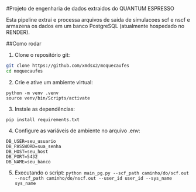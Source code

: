 #Projeto de engenharia de dados extraidos do QUANTUM ESPRESSO

Esta pipeline extrai e processa arquivos de saida de simulacoes scf e nscf 
e armazena os dados em um banco PostgreSQL (atualmente hospedado no RENDER).

##Como rodar
1. Clone o repositório git:
```bash
git clone https://github.com/xmdsx2/moquecaufes
cd moquecaufes
```
2. Crie e ative um ambiente virtual: 
```
python -m venv .venv
source venv/bin/Scripts/activate
```
3. Instale as dependências: 
```
pip install requirements.txt
```
4. Configure as variáveis de ambiente no arquivo .env:
```
DB_USER=seu_usuario
DB_PASSWORD=sua_senha
DB_HOST=seu_host
DB_PORT=5432
DB_NAME=seu_banco
```
5. Executando o script:
``python main_pg.py --scf_path caminho/do/scf.out --nscf_path caminho/do/nscf.out --user_id user_id --sys_name sys_name``


